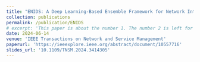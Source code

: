 ```yaml
---
title: "ENIDS: A Deep Learning-Based Ensemble Framework for Network Intrusion Detection Systems"
collection: publications
permalink: /publication/ENIDS
# excerpt: 'This paper is about the number 1. The number 2 is left for future work.'
date: 2024-06-14
venue: 'IEEE Transactions on Network and Service Management'
paperurl: 'https://ieeexplore.ieee.org/abstract/document/10557716'
slides_url: '10.1109/TNSM.2024.3414305'
---
```

